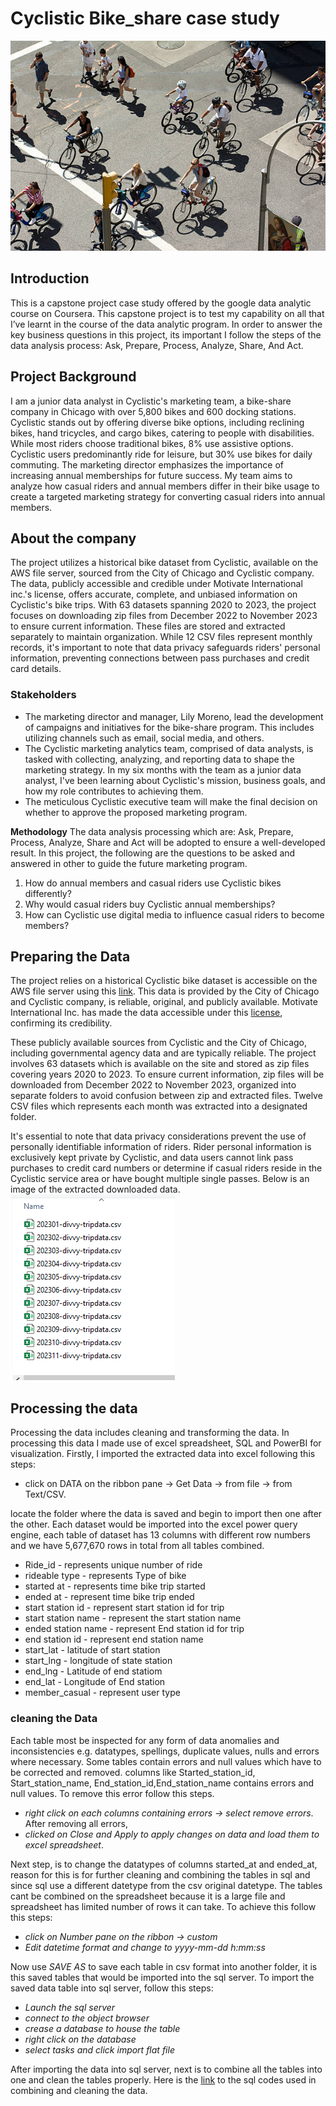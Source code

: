 # Cyclistic Bike_share case study
![image of bike riders](bike2.jpg)

## Introduction

This is a capstone project case study offered by the google data analytic course on Coursera. This capstone project is to test my capability on all that I’ve learnt in the course of the data analytic program. In order to answer the key business questions in this project, its important I follow the steps of the data analysis process: Ask, Prepare, Process, Analyze, Share, And Act.

## Project Background

I am a junior data analyst in Cyclistic's marketing team, a bike-share company in Chicago with over 5,800 bikes and 600 docking stations. Cyclistic stands out by offering diverse bike options, including reclining bikes, hand tricycles, and cargo bikes, catering to people with disabilities. While most riders choose traditional bikes, 8% use assistive options. Cyclistic users predominantly ride for leisure, but 30% use bikes for daily commuting. The marketing director emphasizes the importance of increasing annual memberships for future success. My team aims to analyze how casual riders and annual members differ in their bike usage to create a targeted marketing strategy for converting casual riders into annual members.

## About the company

The project utilizes a historical bike dataset from Cyclistic, available on the AWS file server, sourced from the City of Chicago and Cyclistic company. The data, publicly accessible and credible under Motivate International inc.'s license, offers accurate, complete, and unbiased information on Cyclistic's bike trips. With 63 datasets spanning 2020 to 2023, the project focuses on downloading zip files from December 2022 to November 2023 to ensure current information. These files are stored and extracted separately to maintain organization. While 12 CSV files represent monthly records, it's important to note that data privacy safeguards riders' personal information, preventing connections between pass purchases and credit card details.
### Stakeholders
+ The marketing director and manager, Lily Moreno, lead the development of campaigns and initiatives for the bike-share program. This includes utilizing channels such as email, social media, and others.
+ The Cyclistic marketing analytics team, comprised of data analysts, is tasked with collecting, analyzing, and reporting data to shape the marketing strategy. In my six months with the team as a junior data analyst, I've been learning about Cyclistic's mission, business goals, and how my role contributes to achieving them.
+ The meticulous Cyclistic executive team will make the final decision on whether to approve the proposed marketing program.

**Methodology**
The data analysis processing which are: Ask, Prepare, Process, Analyze, Share and Act will be adopted to ensure a well-developed result.
In this project, the following are the questions to be asked and answered in other to guide the future marketing program.

1. How do annual members and casual riders use Cyclistic bikes differently?
2. Why would casual riders buy Cyclistic annual memberships?
3. How can Cyclistic use digital media to influence casual riders to become members?

## Preparing the Data

The project relies on a historical Cyclistic bike dataset is accessible on the AWS file server using this [link](https://divvy-tripdata.s3.amazonaws.com/index.html). This data is provided by the City of Chicago and Cyclistic company, is reliable, original, and publicly available. Motivate International Inc. has made the data accessible under this [license](https://divvybikes.com/data-license-agreement), confirming its credibility.

These publicly available sources from Cyclistic and the City of Chicago, including governmental agency data and are typically reliable. The project involves 63 datasets which is available on the site and stored as zip files covering years 2020 to 2023. To ensure current information, zip files will be downloaded from December 2022 to November 2023, organized into separate folders to avoid confusion between zip and extracted files. Twelve CSV files which represents each month was extracted into a designated folder.

It's essential to note that data privacy considerations prevent the use of personally identifiable information of riders. Rider personal information is exclusively kept private by Cyclistic, and data users cannot link pass purchases to credit card numbers or determine if casual riders reside in the Cyclistic service area or have bought multiple single passes.
Below is an image of the extracted downloaded data.
![Image of extracted downloaded data](https://github.com/Olaseni-Ajeboriogbon/Google-Data-Analysis-capstone-project/blob/main/cyclist_downloadedfile.png)

## Processing the data

Processing the data includes cleaning and transforming the data. In processing this data I made use of excel spreadsheet, SQL and PowerBI for visualization.
Firstly, I imported the extracted data into excel following this steps:

+ click on DATA on the ribbon pane -> Get Data -> from file -> from Text/CSV.

locate the folder where the data is saved and begin to import then one after the other.
Each dataset would be imported into the excel power query engine, each table of dataset has 13 columns with different row numbers and we have 5,677,670 rows in total from all tables combined. 

* Ride_id - represents unique number of ride
* rideable type - represents Type of bike 
* started at - represents time bike trip started
* ended at - represent time bike trip ended
* start station id - represent start station id for trip
* start station name - represent the start station name
* ended station name - represent End station id for trip
* end station id - represent end station name
* start_lat - latitude of start station
* start_lng - longitude of state station
* end_lng - Latitude of end statiom
* end_lat - Longitude of End station
* member_casual - represent user type

### cleaning the Data

Each table most be inspected for any form of data anomalies and inconsistencies e.g. datatypes, spellings, duplicate values, nulls and errors where necessary. Some tables contain errors and null values which have to be corrected and removed. columns like Started_station_id, Start_station_name, End_station_id,End_station_name contains errors and null values.
To remove this error follow this steps.
* _right click on each columns containing errors  -> select remove errors_.
After removing all errors, 
* _clicked on _Close and Apply_ to apply changes on data and load them to excel spreadsheet_.
  
Next step, is to change the datatypes of columns started_at and ended_at, reason for this is for further cleaning and combining the tables in sql and  since sql use a different datetype from the csv original datetype. The tables cant be combined on the spreadsheet because it is a large file and spreadsheet has limited number of rows it can take. 
To achieve this follow this steps:
* _click on Number pane on the ribbon -> custom_ 
* _Edit datetime format and change to yyyy-mm-dd h:mm:ss_
  
Now use _SAVE AS_ to save each table in csv format into another folder, it is this saved tables that would be imported into the sql server.
To import the saved data table into sql server, follow this steps:

* _Launch the sql server_
* _connect to the object browser_
* _crease a database to house the table_
* _right click on the database_
* _select tasks and click import flat file_

After importing the data into sql server, next is to combine all the tables into one and clean the tables properly. Here is the [link](https://github.com/Olaseni-Ajeboriogbon/Google-Data-Analysis-capstone-project/blob/main/cyclistic_Bike_share.sql ) to the sql codes used in combining and cleaning the data.






